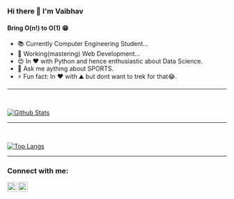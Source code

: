 ### Hi there 👋 I'm Vaibhav

####    Bring O(n!) to O(1) 😁


- 📚 Currently Computer Engineering Student...
- 🌱 Working(mastering) Web Development...
- 😍 In ❤️ with Python and hence enthusiastic about Data Science.
- 💬 Ask me aything about SPORTS.
- ⚡ Fun fact: In ❤️ with ⛰️ but dont want to trek for that😂.
<hr>
<br />

[![Github Stats](https://github-readme-stats.vercel.app/api?username=vaibhavd21&show_icons=true&theme=dark)](https://github.com/vaibhavd21)

<hr>
<br />

[![Top Langs](https://github-readme-stats.vercel.app/api/top-langs/?username=vaibhavd21&theme=dark)](https://github.com/vaibhavd21)



<hr>


### Connect with me:



[<img align="left" alt="Vaibhav | LinkedIn" width="22px" src="https://cdn.jsdelivr.net/npm/simple-icons@v3/icons/linkedin.svg"/>][linkedin]
[<img align="left" alt="Vaibhav | Instagram" width="22px" src="https://cdn.jsdelivr.net/npm/simple-icons@v3/icons/instagram.svg" />][instagram]




[instagram]: https://instagram.com/vaibhavdubewar21
[linkedin]: https://www.linkedin.com/in/vaibhavdubewar
